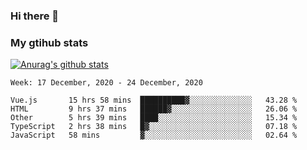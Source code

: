 ### Hi there 👋

### My gtihub stats

[![Anurag's github stats](https://github-readme-stats.vercel.app/api?username=gaozhidong)](https://github.com/gaozhidong/github-readme-stats)

<!--START_SECTION:waka-->
```text
Week: 17 December, 2020 - 24 December, 2020

Vue.js       15 hrs 58 mins  ██████████▓░░░░░░░░░░░░░░   43.28 % 
HTML         9 hrs 37 mins   ██████▓░░░░░░░░░░░░░░░░░░   26.06 % 
Other        5 hrs 39 mins   ████░░░░░░░░░░░░░░░░░░░░░   15.34 % 
TypeScript   2 hrs 38 mins   █▓░░░░░░░░░░░░░░░░░░░░░░░   07.18 % 
JavaScript   58 mins         ▓░░░░░░░░░░░░░░░░░░░░░░░░   02.64 % 
```
<!--END_SECTION:waka-->